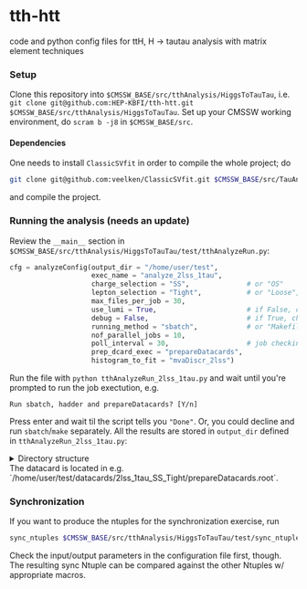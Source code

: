 # tth-htt
code and python config files for ttH, H -> tautau analysis with matrix element techniques
### Setup

Clone this repository into `$CMSSW_BASE/src/tthAnalysis/HiggsToTauTau`, i.e. `git clone git@github.com:HEP-KBFI/tth-htt.git $CMSSW_BASE/src/tthAnalysis/HiggsToTauTau`.
Set up your CMSSW working environment, do `scram b -j8` in `$CMSSW_BASE/src`.

#### Dependencies

One needs to install `ClassicSVfit` in order to compile the whole project; do
```bash
git clone git@github.com:veelken/ClassicSVfit.git $CMSSW_BASE/src/TauAnalysis/ClassicSVfit
```
and compile the project.

### Running the analysis (needs an update)

Review the `__main__` section in `$CMSSW_BASE/src/tthAnalysis/HiggsToTauTau/test/tthAnalyzeRun.py`:
```python
cfg = analyzeConfig(output_dir = "/home/user/test",
                    exec_name = "analyze_2lss_1tau",
                    charge_selection = "SS",              # or "OS"
                    lepton_selection = "Tight",           # or "Loose", "Fakeable"
                    max_files_per_job = 30,
                    use_lumi = True,                      # if False, creates unweighted histograms
                    debug = False,                        # if True, checks the presence of all input Ntuples
                    running_method = "sbatch",            # or "Makefile"
                    nof_parallel_jobs = 10,
                    poll_interval = 30,                   # job checking update interval in seconds
                    prep_dcard_exec = "prepareDatacards",
                    histogram_to_fit = "mvaDiscr_2lss")
```
Run the file with `python tthAnalyzeRun_2lss_1tau.py` and wait until you're prompted to run the job exectution, e.g.
```text
Run sbatch, hadder and prepareDatacards? [Y/n]
```
Press enter and wait til the script tells you `"Done"`. Or, you could decline and run `sbatch`/`make` separately. All the results are stored in `output_dir` defined in `tthAnalyzeRun_2lss_1tau.py`:
<details> 
  <summary>Directory structure</summary>
```text
/home/user/test
├── cfgs
│   └── 2lss_1tau_SS_Tight
│       ├── DoubleEG_Run2015C
│       │   ├── DoubleEG_Run2015C_0.py
│       │   └── DoubleEG_Run2015C_1.py
│       ├── DoubleEG_Run2015D
│       │   ├── DoubleEG_Run2015D_0.py
│       │   ├── DoubleEG_Run2015D_10.py
│       │   ├── ...
│       ├── WZZ
│       │   └── WZZ_0.py
│       └── ZGTo2LG
│           ├── ZGTo2LG_0.py
│           ├── ZGTo2LG_1.py
│           ├── ZGTo2LG_2.py
│           └── ZGTo2LG_3.py
├── datacards
│   └── 2lss_1tau_SS_Tight
│       └── prepareDatacards.root
├── histograms
│   └── 2lss_1tau_SS_Tight
│       ├── allHistograms.root
│       ├── data_obs
│       │   ├── DoubleEG_Run2015C_SS_Tight_0.root
│       │   ├── DoubleEG_Run2015C_SS_Tight_1.root
│       │   ├── ...
│       ├── TTZ
│       │   └── TTZToLLNuNu_SS_Tight_0.root
│       └── WZ
│           ├── WZTo3LNu_SS_Tight_0.root
│           └── WZTo3LNu_SS_Tight_1.root
├── jobs
│   └── 2lss_1tau_SS_Tight
│       ├── DoubleEG_Run2015C_0.sh
│       ├── DoubleEG_Run2015C_1.sh
│       ├── ...
│       ├── WZTo3LNu_0.sh
│       ├── WZTo3LNu_1.sh
│       ├── WZZ_0.sh
│       ├── ZGTo2LG_0.sh
│       ├── ZGTo2LG_1.sh
│       ├── ZGTo2LG_2.sh
│       └── ZGTo2LG_3.sh
├── logs
│   └── 2lss_1tau_SS_Tight
│       ├── DoubleEG_Run2015C_0-4294967294.out
│       ├── DoubleEG_Run2015C_1-4294967294.out
│       ├── ...
│       ├── WZTo3LNu_0-4294967294.out
│       ├── WZTo3LNu_1-4294967294.out
│       ├── WZZ_0-4294967294.out
│       ├── ZGTo2LG_0-4294967294.out
│       ├── ZGTo2LG_1-4294967294.out
│       ├── ZGTo2LG_2-4294967294.out
│       └── ZGTo2LG_3-4294967294.out
├── sbatch.sh
├── stderr.log
└── stdout.log
```
</details>
The datacard is located in e.g. `/home/user/test/datacards/2lss_1tau_SS_Tight/prepareDatacards.root`.

### Synchronization

If you want to produce the ntuples for the synchronization exercise, run
```bash
sync_ntuples $CMSSW_BASE/src/tthAnalysis/HiggsToTauTau/test/sync_ntuples_cfg.py
```
Check the input/output parameters in the configuration file first, though. The resulting sync Ntuple can be compared against the other Ntuples w/ appropriate macros.

